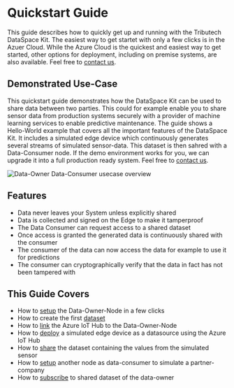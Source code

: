 # Quickstart Guide

This guide describes how to quickly get up and running with the Tributech DataSpace Kit. The easiest way to get startet with only a few clicks is in the Azuer Cloud. While the Azure Cloud is the quickest and easiest way to get started, other options for deployment, including on premise systems, are also available. Feel free to [contact us](https://www.tributech.io/about-us/).

## Demonstrated Use-Case

This quickstart guide demonstrates how the DataSpace Kit can be used to share data between two parties. This could for example enable you to share sensor data from production systems securely with a provider of machine learning services to enable predictive maintenance. The guide shows a Hello-World example that covers all the important features of the DataSpace Kit. It includes a simulated edge device which continuously generates several streams of simulated sensor-data. This dataset is then sahred with a Data-Consumer node. If the demo environment works for you, we can upgrade it into a full production ready system. Feel free to [contact us](https://www.tributech.io/about-us/).

![Data-Owner Data-Consumer usecase overview](img/usecase-overview.jpg)

## Features

- Data never leaves your System unless explicitly shared
- Data is collected and signed on the Edge to make it tamperproof
- The Data Consumer can request access to a shared dataset
- Once access is granted the generated data is continuously shared with the consumer
- The consumer of the data can now access the data for example to use it for predictions
- The consumer can cryptographically verify that the data in fact has not been tampered with

## This Guide Covers

- How to [setup](../install-owner-node) the Data-Owner-Node in a few clicks
- How to create the first [dataset](../create-dataset)
- How to [link](../install-bridge) the Azure IoT Hub to the Data-Owner-Node
- How to [deploy](../setup-iot-device) a simulated edge device as a datasource using the Azure IoT Hub
- How to [share](../publish-dataset) the dataset containing the values from the simulated sensor
- How to [setup](../install-consumer-node) another node as data-consumer to simulate a partner-company
- How to [subscribe](../subscribe-dataset) to shared dataset of the data-owner
